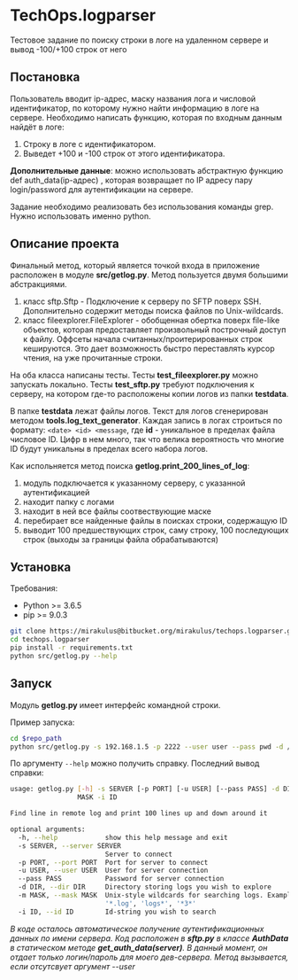 # TechOps.logparser

Тестовое задание по поиску строки в логе на удаленном сервере и вывод -100/+100 строк от него

## Постановка

Пользователь вводит ip-адрес, маску названия лога и числовой идентификатор, по которому нужно найти информацию в логе на сервере. Необходимо написать функцию, которая по входным данным найдёт в логе:

1. Строку в логе с идентификатором.
2. Выведет +100 и -100 строк от этого идентификатора.

**Дополнительные данные**: можно использовать абстрактную функцию def auth_data(ip-адрес) , которая возвращает по IP адресу пару login/password для аутентификации на сервере. 

Задание необходимо реализовать без использования команды grep. Нужно использовать именно python.

## Описание проекта

Финальный метод, который является точкой входа в приложение расположен в модуле **src/getlog.py**. Метод пользуется двумя большими абстракциями.

1. класс sftp.Sftp - Подключение к серверу по SFTP поверх SSH. Дополнительно содержит методы поиска файлов по Unix-wildcards.
2. класс fileexplorer.FileExplorer - обобщенная обертка поверх file-like объектов, которая предоставляет произвольный построчный доступ к файлу. Оффсеты начала считанных/проитерированных строк кешируются. Это дает возможность быстро переставлять курсор чтения, на уже прочитанные строки.

На оба класса написаны тесты. Тесты **test_fileexplorer.py** можно запускать локально. Тесты **test_sftp.py** требуют подключения к серверу, на котором где-то расположены копии логов из папки **testdata**. 

В папке **testdata** лежат файлы логов. Текст для логов сгенерирован методом **tools.log_text_generator**. Каждая запись в логах строиться по формату: `<date> <id> <message`, где **id** - уникальное в пределах файла числовое ID. Цифр в нем много, так что велика вероятность что многие ID будут уникальны в пределах всего набора логов.

Как испольняется метод поиска **getlog.print_200_lines_of_log**:

1. модуль подключается к указанному серверу, с указанной аутентификацией 
2. находит папку с логами
3. находит в ней все файлы соотвествующие маске
4. перебирает все найденные файлы в поисках строки, содержащую ID
5. выводит 100 предшествующих строк, саму строку, 100 последующих строк (выходы за границы файла обрабатываются)

## Установка

Требования:

 - Python >= 3.6.5
 - pip >= 9.0.3

```sh
git clone https://mirakulus@bitbucket.org/mirakulus/techops.logparser.git
cd techops.logparser
pip install -r requirements.txt
python src/getlog.py --help
```

## Запуск

Модуль **getlog.py** имеет интерфейс командной строки.

Пример запуска:

```sh
cd $repo_path
python src/getlog.py -s 192.168.1.5 -p 2222 --user user --pass pwd -d /var/log/techops -m *.log -i 672330495
```

По аргументу `--help` можно получить справку.
Последний вывод справки:

```sh
usage: getlog.py [-h] -s SERVER [-p PORT] [-u USER] [--pass PASS] -d DIR -m
                 MASK -i ID

Find line in remote log and print 100 lines up and down around it

optional arguments:
  -h, --help            show this help message and exit
  -s SERVER, --server SERVER
                        Server to connect
  -p PORT, --port PORT  Port for server to connect
  -u USER, --user USER  User for server connection
  --pass PASS           Password for server connection
  -d DIR, --dir DIR     Directory storing logs you wish to explore
  -m MASK, --mask MASK  Unix-style wildcards for searching logs. Examples =
                        '*.log', 'logs*', '*3*'
  -i ID, --id ID        Id-string you wish to search
```


*В коде осталось автоматическое получение аутентификационных данных по имени сервера. Код расположен в **sftp.py** в классе **AuthData** в статическом методе **get_auth_data(server)**. В данный момент, он отдает только логин/пароль для моего дев-сервера. Метод вызывается, если отсутсвует аргумент --user*

